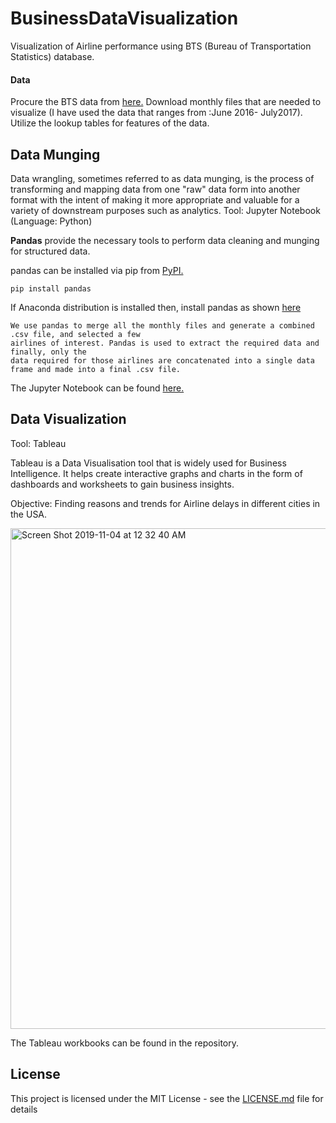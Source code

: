 # BusinessDataVisualization
Visualization of Airline performance using BTS (Bureau of Transportation Statistics) database.

#### Data 
Procure the BTS data from [here.](https://www.transtats.bts.gov/DL_SelectFields.asp?Table_ID=236&DB_Short_Name=On-Time)
Download monthly files that are needed to visualize (I have used the data that ranges from :June 2016- July2017). Utilize the lookup tables for features of the data. 

## Data Munging
Data wrangling, sometimes referred to as data munging, is the process of transforming and mapping data from one "raw" data form into another format with the intent of making it more appropriate and valuable for a variety of downstream purposes such as analytics.
Tool: Jupyter Notebook (Language: Python)

**Pandas** provide the necessary tools to perform data cleaning and munging for structured data. 

pandas can be installed via pip from [PyPI.](https://pypi.org/project/pandas/)

`
pip install pandas
`

If Anaconda distribution is installed then, install pandas as shown [here](https://docs.anaconda.com/anaconda/navigator/tutorials/pandas/)

```
We use pandas to merge all the monthly files and generate a combined .csv file, and selected a few 
airlines of interest. Pandas is used to extract the required data and finally, only the 
data required for those airlines are concatenated into a single data frame and made into a final .csv file.
```

The Jupyter Notebook can be found [here.](https://github.com/pavannaik3009/BusinessDataVisualization/blob/master/DataMunging.ipynb)

## Data Visualization
Tool: Tableau

Tableau is a Data Visualisation tool that is widely used for Business Intelligence. It helps create interactive graphs and charts in the form of dashboards and worksheets to gain business insights. 

Objective: Finding reasons and trends for Airline delays in different cities in the USA.

<img width="801" alt="Screen Shot 2019-11-04 at 12 32 40 AM" src="https://user-images.githubusercontent.com/43712046/68103325-e06aea80-fe9b-11e9-8664-bd32b9b8c71a.png">

The Tableau workbooks can be found in the repository.

## License

This project is licensed under the MIT License - see the [LICENSE.md](LICENSE.md) file for details
